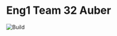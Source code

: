 # Eng1 Team 32 Auber
![Build](https://github.com/Dauthlin/Auber2/workflows/Java%20CI%20with%20Gradle/badge.svg)
